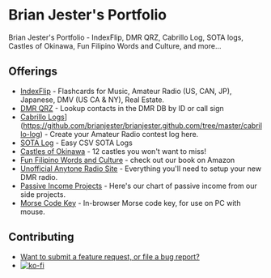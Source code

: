# Brian Jester's Portfolio

Brian Jester's Portfolio - IndexFlip, DMR QRZ, Cabrillo Log, SOTA logs, Castles of Okinawa, Fun Filipino Words and Culture, and more...

## Offerings

- [IndexFlip](http://indexflip.com) - Flashcards for Music, Amateur Radio (US, CAN, JP), Japanese, DMV (US CA & NY), Real Estate.
- [DMR QRZ](http://dmrqrz.com) - Lookup contacts in the DMR DB by ID or call sign
- [Cabrillo Logs]([http://cabrillolog.com)](https://github.com/brianjester/brianjester.github.com/tree/master/cabrillo-log) - Create your Amateur Radio contest log here.
- [SOTA Log]([http://sotalogs.com](https://github.com/brianjester/brianjester.github.com/tree/master/sota-log)) - Easy CSV SOTA Logs
- [Castles of Okinawa](https://brianjester.github.io/okinawa-castles/index.html) - 12 castles you won't want to miss!
- [Fun Filipino Words and Culture](https://a.co/d/4WbDkpE) - check out our book on Amazon
- [Unofficial Anytone Radio Site](https://brianjester.github.io/anytone) - Everything you'll need to setup your new DMR radio.
- [Passive Income Projects](https://brianjester.github.io/passive-income) - Here's our chart of passive income from our side projects.
- [Morse Code Key](https://brianjester.github.io/morse) - In-browser Morse code key, for use on PC with mouse.

## Contributing

- [Want to submit a feature request, or file a bug report?](https://github.com/brianjester/brianjester.github.com/issues)
- [![ko-fi](https://ko-fi.com/img/githubbutton_sm.svg)](https://ko-fi.com/J3J7UOXY0)
